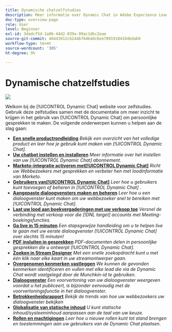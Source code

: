 ```yaml
---
title: Dynamische chatzelfstudies
description: Meer informatie over Dynamic Chat in Adobe Experience League. Gebruik deze tutorials samen met de documentatie om meer inzicht te krijgen in het gebruik van Dynamic Chat om gepersonaliseerde gesprekken te maken.
doc-type: overview-page
role: User
level: Beginner
exl-id: 3dadcf5d-1a06-44d2-839a-99ac1dbc2eae
source-git-commit: 464d3912cb244b764b4dc6ee70919104104bdab9
workflow-type: tm+mt
source-wordcount: '305'
ht-degree: 9%

---
```


# Dynamische chatzelfstudies

![](assets/dynamic-chat-header.png)

Welkom bij de [!UICONTROL Dynamic Chat]  website voor zelfstudies. Gebruik deze zelfstudies samen met de documentatie om meer inzicht te krijgen in het gebruik van [!UICONTROL Dynamic Chat]  om persoonlijke gesprekken te maken. De volgende onderwerpen kunnen u helpen aan de slag gaan:

* **[Een snelle productrondleiding](product-tour.md)**
  *Bekijk een overzicht van het volledige product en leer hoe je gebruik kunt maken van [!UICONTROL Dynamic Chat].*
* **[Uw chatbot instellen en installeren](setup.md)**
  *Meer informatie over het instellen van uw [!UICONTROL Dynamic Chat]  abonnement.*
* **[Marketo-integratie activeren met[!UICONTROL Dynamic Chat]](marketo-integration.md)**
  *Richt uw Webbezoekers met gesprekken en verbeter hen met loodinformatie van Marketo.*
* **[Gebruikers van[!UICONTROL Dynamic Chat]](user-management.md)**
  *Leer hoe u gebruikers kunt toevoegen of beheren in [!UICONTROL Dynamic Chat] .*
* **[Aangepaste dialoogvensters maken en beheren](dialogue-management.md)**
  *Leer hoe u een dialoogvenster kunt maken om uw webbezoeker snel te bereiken met [!UICONTROL Dynamic Chat].*
* **[Laat uw lood aan boekvergaderingen met uw verkoop toe](meeting-booking.md)**
  *Versnel de verbinding met verkoop voor die [!DNL target] accounts met Meeting-boekingsfuncties.*
* **[Ga live in 15 minuten](go-live-in-15-minutes.md)**
  *Een stapsgewijze handleiding om u te helpen live te gaan met uw eerste dialoogvenster [!UICONTROL Dynamic Chat]  over slechts 15 minuten!*
* **[PDF insluiten in gesprekken](document-cloud-integration.md)**
  *PDF-documenten delen in persoonlijke gesprekken die u ontwerpt [!UICONTROL Dynamic Chat].*
* **[Zoeken in Stream Designer](search-in-stream-designer.md)**
  *Met een snelle zoekopdracht kunt u met één klik naar elke kaart in uw streamontwerper gaan.*
* **[Overgenomen kenmerken vastleggen](capture-inferred-attributes.md)**
  *We kunnen de gevonden kenmerken identificeren en vullen met elke lead die via de Dynamic Chat wordt vastgelegd door de Munchkin-id te gebruiken.*
* **[Dialoogvenster](dialogue-preview.md)**
  *Een voorvertoning van uw dialoogvenster weergeven voordat u het publiceert, is bijzonder eenvoudig met de voorvertoningsfunctie in het dialoogvenster.*
* **[Betrokkenheidsrapport](engagement-report.md)**
  *Bekijk de trends van hoe uw webbezoekers uw dialoogvenster bekijken*
* **[Globalisatie van statische inhoud](globalization-of-static-content.md)**
  *U kunt statische inhoud/systeeminhoud aanpassen aan de taal van uw keuze.*
* **[Rollen en machtigingen](roles-and-permissions.md)**
  *Leer hoe u nieuwe rollen kunt tot stand brengen en toestemmingen aan uw gebruikers van de Dynamic Chat plaatsen.*
